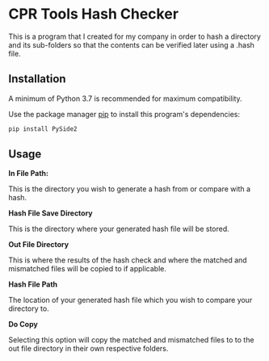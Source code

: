 
# CPR Tools Hash Checker

This is a program that I created for my company in order to hash a directory and its sub-folders so that the contents can be verified later using a .hash file.

## Installation
A minimum of Python 3.7 is recommended for maximum compatibility.

Use the package manager  [pip](https://pip.pypa.io/en/stable/)  to install this program's dependencies:
```bash
pip install PySide2
```

## Usage

**In File Path:**

This is the directory you wish to generate a hash from or compare with a hash.

**Hash File Save Directory**

This is the directory where your generated hash file will be stored.

**Out File Directory**

This is where the results of the hash check and where the matched and mismatched files will be copied to if applicable.

**Hash File Path**

The location of your generated hash file which you wish to compare your directory to.

**Do Copy**

Selecting this option will copy the matched and mismatched files to to the out file directory in their own respective folders.
